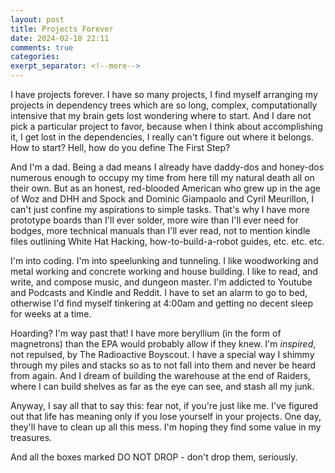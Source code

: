 ```yaml
---
layout: post
title: Projects Forever
date: 2024-02-18 22:11
comments: true
categories: 
exerpt_separator: <!--more-->
---
```

I have projects forever. I have so many projects, I find myself arranging my projects in dependency trees which are
so long, complex, computationally intensive that my brain gets lost wondering where to start. And I dare not pick
a particular project to favor, because when I think about accomplishing it, I get lost in the dependencies, I really
can't figure out where it belongs. How to start? Hell, how do you define The First Step?   
<!--more-->

And I'm a dad. Being a dad means I already have daddy-dos and honey-dos numerous enough to occupy my time from here till
my natural death all on their own. But as an honest, red-blooded American who grew up in the age of Woz and DHH and 
Spock and Dominic Giampaolo and Cyril Meurillon, I can't just confine my aspirations to simple tasks. That's why I
have more prototype boards than I'll ever solder, more wire than I'll ever need for bodges, more technical manuals
than I'll ever read, not to mention kindle files outlining White Hat Hacking, how-to-build-a-robot guides, etc. etc. 
etc. 

I'm into coding. I'm into speelunking and tunneling. I like woodworking and metal working and concrete working and house
building. I like to read, and write, and compose music, and dungeon master. I'm addicted to Youtube and Podcasts and 
Kindle and Reddit. I have to set an alarm to go to bed, otherwise I'd find myself tinkering at 4:00am and getting no
decent sleep for weeks at a time.

Hoarding? I'm way past that! I have more beryllium (in the form of magnetrons) than the EPA would probably allow if they
knew. I'm _inspired_, not repulsed, by The Radioactive Boyscout. I have a special way I shimmy through my piles and 
stacks so as to not fall into them and never be heard from again. And I dream of building the warehouse at the end of 
Raiders, where I can build shelves as far as the eye can see, and stash all my junk.

Anyway, I say all that to say this: fear not, if you're just like me. I've figured out that life has meaning only if 
you lose yourself in your projects. One day, they'll have to clean up all this mess. I'm hoping they find some
value in my treasures.

And all the boxes marked DO NOT DROP - don't drop them, seriously.

<!-- see https://github.com/Shopify/liquid/wiki/Liquid-for-Designers for stuff 
# H1
## H2
[I'm an inline-style link](https://www.google.com)
![alt text](https://github.com/adam-p/markdown-here/raw/master/src/common/images/icon48.png 'Logo Title Text 1')
```javascript
var s = 'JavaScript syntax highlighting';
alert(s);
```
   * an unordered list item (note a newline is required before the list begins)
   1. an ordered list item
| Tables        | Are           | Cool  |
| ------------- |:-------------:| -----:|
| col 3 is      | right-aligned | $1600 |
-->
